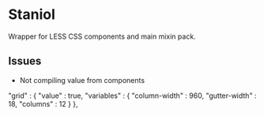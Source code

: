 Staniol
=======

Wrapper for LESS CSS components and main mixin pack.

Issues
------
- Not compiling value from components

"grid" : {
        "value" : true,
        "variables" : {
            "column-width" : 960,
            "gutter-width" : 18,
            "columns" : 12
        }
    },

